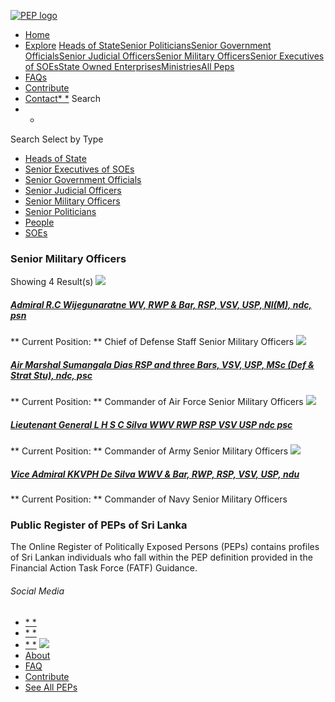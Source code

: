 [![PEP logo](https://www.peps.lk/wp-content/themes/pepold/img/pep-logo.png)](https://www.peps.lk)
*  [Home](https://www.peps.lk/)
*  [Explore](https://www.peps.lk/explore)
[Heads of State](https://www.peps.lk/pep_type/heads-of-state/)[Senior Politicians](https://www.peps.lk/pep_type/senior-politicians)[Senior Government Officials](https://www.peps.lk/pep_type/senior-government-officials)[Senior Judicial Officers](https://www.peps.lk/pep_type/senior-judicial-officers)[Senior Military Officers](https://www.peps.lk/pep_type/senior-military-officers)[Senior Executives of SOEs](https://www.peps.lk/pep_type/senior-executives-of-state-owned-enterprises)[State Owned Enterprises](https://www.peps.lk/soe)[Ministries](https://www.peps.lk/ministries/)[All Peps](https://www.peps.lk/explore)
*  [FAQs](https://www.peps.lk/faq)
*  [Contribute](https://www.peps.lk/contribute)
*  [Contact](https://www.peps.lk/contact)[* *](#collapseSearch)
Search
* *
Search
Select by Type
*  [Heads of State](https://www.peps.lk/pep_type/heads-of-state/)
*  [Senior Executives of SOEs](https://www.peps.lk/pep_type/senior-executives-of-state-owned-enterprises/)
*  [Senior Government Officials](https://www.peps.lk/pep_type/senior-government-officials/)
*  [Senior Judicial Officers](https://www.peps.lk/pep_type/senior-judicial-officers/)
*  [Senior Military Officers](https://www.peps.lk/pep_type/senior-military-officers/)
*  [Senior Politicians](https://www.peps.lk/pep_type/senior-politicians/)
*  [People](https://www.peps.lk/explore)
*  [SOEs](https://www.peps.lk/soe)
###  Senior Military Officers
Showing 4 Result(s)
[![](https://www.peps.lk/wp-content/themes/pepold/img/profile-pic-default.jpg)](https://www.peps.lk/admiral-r-c-wijegunaratne-wv-rwp-bar-rsp-vsv-usp-nim-ndc-psn/)
#####  [Admiral R.C Wijegunaratne WV, RWP & Bar, RSP, VSV, USP, NI(M), ndc, psn](https://www.peps.lk/admiral-r-c-wijegunaratne-wv-rwp-bar-rsp-vsv-usp-nim-ndc-psn/)
** Current Position: ** Chief of Defense Staff     Senior Military Officers
[![](https://www.peps.lk/wp-content/themes/pepold/img/profile-pic-default.jpg)](https://www.peps.lk/air-marshal-sumangala-diasrsp-and-three-bars-vsv-usp-msc-def-strat-stu-ndc-psc/)
#####  [Air Marshal Sumangala Dias RSP and three Bars, VSV, USP, MSc (Def & Strat Stu), ndc, psc](https://www.peps.lk/air-marshal-sumangala-diasrsp-and-three-bars-vsv-usp-msc-def-strat-stu-ndc-psc/)
** Current Position: ** Commander of Air Force    Senior Military Officers
[![](https://www.peps.lk/wp-content/themes/pepold/img/profile-pic-default.jpg)](https://www.peps.lk/lieutenant-general-l-h-s-c-silva-wwv-rwp-rsp-vsv-usp-ndc-psc/)
#####  [Lieutenant General L H S C Silva WWV RWP RSP VSV USP ndc psc](https://www.peps.lk/lieutenant-general-l-h-s-c-silva-wwv-rwp-rsp-vsv-usp-ndc-psc/)
** Current Position: ** Commander of Army    Senior Military Officers
[![](https://www.peps.lk/wp-content/themes/pepold/img/profile-pic-default.jpg)](https://www.peps.lk/vice-admiral-kkvph-de-silvawwv-bar-rwp-rsp-vsv-usp-ndu/)
#####  [Vice Admiral KKVPH De Silva WWV & Bar, RWP, RSP, VSV, USP, ndu](https://www.peps.lk/vice-admiral-kkvph-de-silvawwv-bar-rwp-rsp-vsv-usp-ndu/)
** Current Position: ** Commander of Navy    Senior Military Officers
###  Public Register of PEPs of Sri Lanka
The Online Register of Politically Exposed Persons (PEPs) contains profiles of Sri Lankan individuals who fall within the PEP definition provided in the Financial Action Task Force (FATF) Guidance.
######  Social Media
*  [* *](https://www.facebook.com/tisrilanka)
*  [* *](https://twitter.com/tisrilanka/)
*  [* *](https://www.instagram.com/transparency_sri_lanka/)
[![](https://www.peps.lk/wp-content/uploads/2019/11/ti_logo_footer.png)](https://www.tisrilanka.org/)
*  [About](https://www.peps.lk/about/)
*  [FAQ](https://www.peps.lk/faq/)
*  [Contribute](https://www.peps.lk/contribute/)
*  [See All PEPs](https://www.peps.lk/explore/)